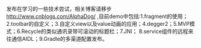 发布在学习的一些技术尝试，相关博客请移步 http://www.cnblogs.com/AlphaDog/
,目前demo中包括:1.fragment的使用；2.toolbar的自定义；3.自定义view以及value动画的应用；4.degger2；5.MVP模式；6.Recycle的类似通讯录带可滚动的标题栏；7.JNI；
8.service组件的远程来往通信AIDL；9.Gradle的多渠道配置发布。
